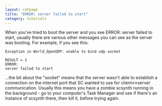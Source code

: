 ```yaml
---
layout: catpage
title: "ERROR: server failed to start"
category: tutorials
---
```


When you've tried to boot the server and you see ERROR: server failed to start, usually there are various other messages you can see as the server was booting. For example, if you see this:

    Exception in World_OpenUDP: unable to bind udp socket

    RESULT = 1
    ERROR:
    server failed to start

...the bit about the "socket" means that the server wasn't able to establish a connection on the internet port that SC wanted to use for client<->server communication. Usually this means you have a zombie scsynth running in the background - go to your computer's Task Manager and see if there's an instance of scsynth there, then kill it, before trying again.